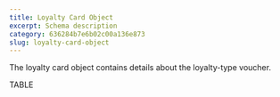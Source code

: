 ```yaml
---
title: Loyalty Card Object
excerpt: Schema description
category: 636284b7e6b02c00a136e873
slug: loyalty-card-object
---
```


The loyalty card object contains details about the loyalty-type voucher. 

TABLE